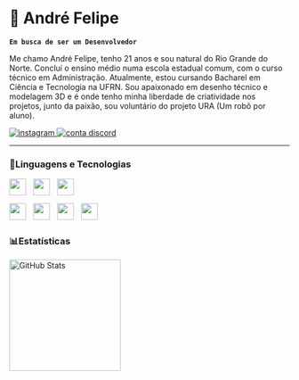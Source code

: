 # 🗿 André Felipe

>
**`Em busca de ser um Desenvolvedor`**

Me chamo André Felipe, tenho 21 anos e sou natural do Rio Grande do Norte. Concluí o ensino médio numa escola estadual comum, com o curso técnico em Administração. Atualmente, estou cursando Bacharel em Ciência e Tecnologia na UFRN. Sou apaixonado em desenho técnico e modelagem 3D e é onde tenho minha liberdade de criatividade nos projetos, junto da paixão, sou voluntário do projeto URA (Um robô por aluno).

<p align="left">
    <a href="https://www.instagram.com/mattos_prime/">
        <img 
            alt="instagram" 
            title="Me siga no instagram!" 
            src="https://img.shields.io/badge/%40mattos_prime-%23C13584?style=flat-square&logo=instagram&logoColor=white"
        />
    </a>
    <a href="">
        <img 
            alt="conta discord" 
            title="Perfil do Discord" 
            src="https://img.shields.io/badge/A%20N%20D%20R%20E%20W%239742-grey?style=flat-square&logo=discord&logoColor=white"
        />
    </a>   
</p>

---

### 🤖Linguagens e Tecnologias

<img 
    align="left"
    width="30px"
    style="padding-right: 10px;"
    src="https://cdn.jsdelivr.net/gh/devicons/devicon@latest/icons/javascript/javascript-original.svg"
/>

          

<img 
    align="left"
    width="30px"
    style="padding-right: 10px;"
    src="https://cdn.jsdelivr.net/gh/devicons/devicon@latest/icons/cplusplus/cplusplus-original.svg"
/>


<img
    width="30px"
    style="padding-right: 10px;"
    src="https://cdn.jsdelivr.net/gh/devicons/devicon@latest/icons/html5/html5-original.svg"
/>

<img
    align="left"
    width="30px"
    style="padding-right: 10px;"
    src="https://cdn.jsdelivr.net/gh/devicons/devicon@latest/icons/arduino/arduino-original.svg"
/>

<img
    align="left"
    width="30px"
    style="padding-right: 10px;"
    src="https://cdn.jsdelivr.net/gh/devicons/devicon@latest/icons/photoshop/photoshop-original.svg"
/>

<img
    align="left"
    width="30px"
    style="padding-right: 10px;"
    src="https://cdn.jsdelivr.net/gh/devicons/devicon@latest/icons/canva/canva-original.svg"
/>

<img
    align="left"
    width="30px"
    style="padding-right: 10px;"
    src="https://cdn.jsdelivr.net/gh/devicons/devicon@latest/icons/vscode/vscode-original.svg"
/>

<br/>
<br/>

### 📊Estatísticas

<p>
  <img 
    align="left" 
    alt="GitHub Stats" 
    height="200" 
    style="padding-right: 10px;" 
    src="https://github-readme-stats.vercel.app/api?username=mattos-prime&show_icons=true&theme=tokyonight&include_all_commits=true&locale=pt-br" 
  />


</p>
<img
    width="200px"
    ![gif_urinha_rodando](https://github.com/user-attachments/assets/b6d6ba4a-dea8-4a1e-b55f-d5ca0f3303d2)
/>
